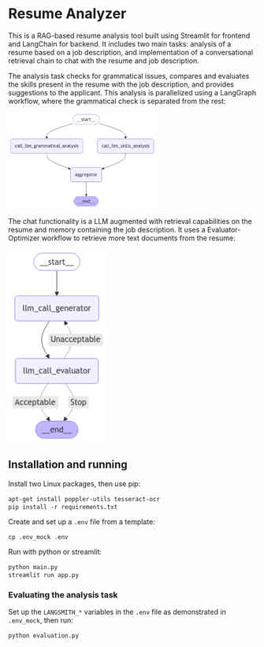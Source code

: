 # Resume Analyzer
This is a RAG-based resume analysis tool built using Streamlit for frontend and LangChain for backend. 
It includes two main tasks: analysis of a resume based on a job description, and 
implementation of a conversational retrieval chain to chat with the resume and job description.

The analysis task checks for grammatical issues, compares and evaluates the skills present in the resume 
with the job description, and provides suggestions to the applicant. 
This analysis is parallelized using a LangGraph workflow, where the grammatical check is separated 
from the rest: 

<img src="parallel_workflow.png" alt="Parallel Workflow" width="300"/>

The chat functionality is a LLM augmented with retrieval capabilities on the resume and 
memory containing the job description. It uses a Evaluator-Optimizer workflow to retrieve more 
text documents from the resume: 

<img src="workflow_evaluator_optimizer.png" alt="Evaluator-Optimizer workflow" width="200"/>

## Installation and running
Install two Linux packages, then use pip:
```
apt-get install poppler-utils tesseract-ocr
pip install -r requirements.txt
```
Create and set up a `.env` file from a template:
```
cp .env_mock .env
```

Run with python or streamlit:
```
python main.py
streamlit run app.py
```

### Evaluating the analysis task
Set up the `LANGSMITH_*` variables in the `.env` file as demonstrated in `.env_mock`, then run:
```bash
python evaluation.py 
```